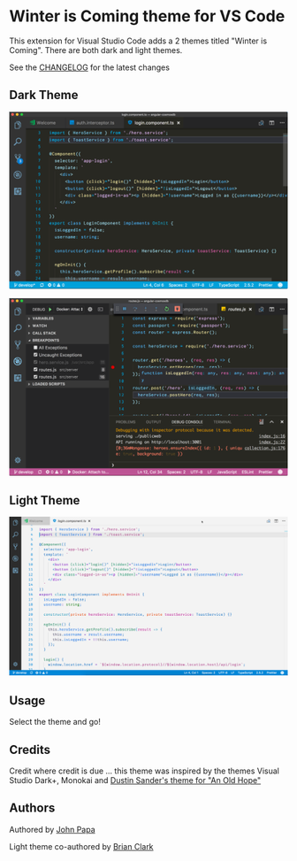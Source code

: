 # Winter is Coming theme for VS Code

This extension for Visual Studio Code adds a 2 themes titled "Winter is Coming". There are both dark and light themes.

See the [CHANGELOG](CHANGELOG.md) for the latest changes

## Dark Theme

![HTML](images/800-1.png)

![JavaScript/TypeScript](images/800-2.png)

## Light Theme

![Light Theme](images/800-3-light.png)

## Usage

Select the theme and go!

## Credits

Credit where credit is due ... this theme was inspired by the themes Visual Studio Dark+, Monokai and [Dustin Sander's theme for "An Old Hope"](https://marketplace.visualstudio.com/items?itemName=dustinsanders.an-old-hope-theme-vscode)

## Authors

Authored by [John Papa](https://twitter.com/john_papa)

Light theme co-authored by [Brian Clark](https://twitter.com/_clarkio)
